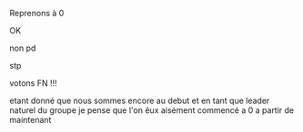 Reprenons à 0

OK

non pd

stp

votons FN !!!

etant donné que nous sommes encore au debut et en tant que leader naturel du groupe je pense que l'on êux aisément commencé a 0 a partir de maintenant
